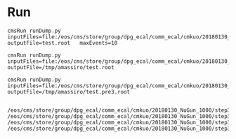 Run
====

    cmsRun runDump.py  inputFiles=file:/eos/cms/store/group/dpg_ecal/comm_ecal/cmkuo/20180130_NuGun_1000/step3_RAW2DIGI_L1Reco_RECO_RECOSIM_1000_new.root   outputFile=test.root   maxEvents=10

    cmsRun runDump.py  inputFiles=file:/eos/cms/store/group/dpg_ecal/comm_ecal/cmkuo/20180130_NuGun_1000/step3_RAW2DIGI_L1Reco_RECO_RECOSIM_1000_new.root   outputFile=/tmp/amassiro/test.root

    cmsRun runDump.py  inputFiles=file:/eos/cms/store/group/dpg_ecal/comm_ecal/cmkuo/20180130_NuGun_1000/step3_RAW2DIGI_L1Reco_RECO_RECOSIM_1000pre3_new.root   outputFile=/tmp/amassiro/test.pre3.root

    
    /eos/cms/store/group/dpg_ecal/comm_ecal/cmkuo/20180130_NuGun_1000/step3_RAW2DIGI_L1Reco_RECO_RECOSIM_1000_new.root
    /eos/cms/store/group/dpg_ecal/comm_ecal/cmkuo/20180130_NuGun_1000/step3_RAW2DIGI_L1Reco_RECO_RECOSIM_1000_org.root
    /eos/cms/store/group/dpg_ecal/comm_ecal/cmkuo/20180130_NuGun_1000/step3_RAW2DIGI_L1Reco_RECO_RECOSIM_1000pre3_new.root
    /eos/cms/store/group/dpg_ecal/comm_ecal/cmkuo/20180130_NuGun_1000/step3_RAW2DIGI_L1Reco_RECO_RECOSIM_1000pre3_org.root

    
    
    
    
    
    
    